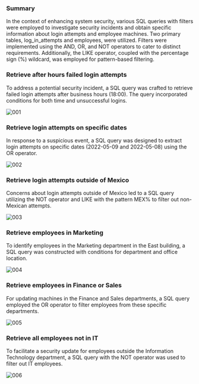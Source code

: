 ### Summary
In the context of enhancing system security, various SQL queries with filters were employed to investigate security incidents and obtain specific information about login attempts and employee machines. Two primary tables, log_in_attempts and employees, were utilized. Filters were implemented using the AND, OR, and NOT operators to cater to distinct requirements. Additionally, the LIKE operator, coupled with the percentage sign (%) wildcard, was employed for pattern-based filtering.

### Retrieve after hours failed login attempts
To address a potential security incident, a SQL query was crafted to retrieve failed login attempts after business hours (18:00). The query incorporated conditions for both time and unsuccessful logins.

![001](https://github.com/ButchBytes-sec/ButchBytes-sec/assets/78964580/458cc550-61b7-4990-a14e-424a6db30050)


### Retrieve login attempts on specific dates
In response to a suspicious event, a SQL query was designed to extract login attempts on specific dates (2022-05-09 and 2022-05-08) using the OR operator.

![002](https://github.com/ButchBytes-sec/ButchBytes-sec/assets/78964580/51e8d2c6-29f0-438a-8b72-e2790bc9b62a)


### Retrieve login attempts outside of Mexico
Concerns about login attempts outside of Mexico led to a SQL query utilizing the NOT operator and LIKE with the pattern MEX% to filter out non-Mexican attempts.

![003](https://github.com/ButchBytes-sec/ButchBytes-sec/assets/78964580/81b4252d-70b4-4498-865e-12a5cf7220ad)


### Retrieve employees in Marketing
To identify employees in the Marketing department in the East building, a SQL query was constructed with conditions for department and office location.

![004](https://github.com/ButchBytes-sec/ButchBytes-sec/assets/78964580/8b06a1ea-7b0c-4717-854e-40c21e3a9cfe)


### Retrieve employees in Finance or Sales
For updating machines in the Finance and Sales departments, a SQL query employed the OR operator to filter employees from these specific departments.

![005](https://github.com/ButchBytes-sec/ButchBytes-sec/assets/78964580/5f6b977a-3617-4b47-b5e5-606e0dcc475b)


### Retrieve all employees not in IT
To facilitate a security update for employees outside the Information Technology department, a SQL query with the NOT operator was used to filter out IT employees.

![006](https://github.com/ButchBytes-sec/ButchBytes-sec/assets/78964580/32bbf29c-c41f-4017-9bee-3d7d4133cbe6)



